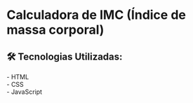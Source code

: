 <h1>Calculadora de IMC (Índice de massa corporal)</h1>
<h2>🛠 Tecnologias Utilizadas:</h2>
- HTML <br>
- CSS <br>
- JavaScript <br>
